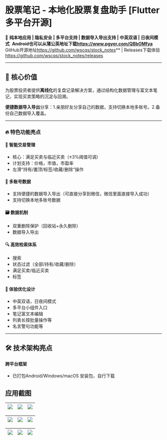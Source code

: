 # 股票笔记 - 本地化股票复盘助手 \[Flutter多平台开源]

📱 ​**​纯本地应用 | 隐私安全 | 多平台支持 | 数据导入导出支持 | 中英双语 | 日夜间模式​**
​
**Android也可以从蒲公英地址下载<https://www.pgyer.com/QBbOMfya>
​**​GitHub开源地址<https://github.com/wscqs/stock_notes> ​**​ | Releases下载体验<https://github.com/wscqs/stock_notes/releases>

***

## 🌟 核心价值

为股票投资者提供​**​离线化​**​的复盘记录解决方案，通过结构化数据管理与富文本笔记，实现买卖策略的沉淀与回溯。

​**​便捷数据导入导出​**​分享：1.亲朋好友分享自己的数据，支持切换本地多账号。2.备份自己数据导入覆盖。

***

### 🔥 特色功能亮点

#### 📝 智能交易管理

*   核心：满足买卖与临近买卖（±3%阈值可调）
*   计划支持：价格，市值，市盈率
*   左滑“持有/置顶/标签/收藏/删除“操作

#### 📝 多账号数据

*   支持便捷的数据导入导出（可直接分享到微信，微信里面直接导入成功）
*   支持切换本地多账号数据

#### 🗃️ 数据机制

*   双重删除保护（回收站+永久删除）
*   数据导入导出

#### 🔍 高效检索体系

*   搜索
*   状态过滤（全部/持有/收藏/删除）
*   满足买卖/临近买卖
*   标签

#### 🎨 体验优化设计

*   中英双语，日夜间模式
*   多平台小组件入口
*   笔记富文本编辑
*   列表长按批量操作等
*   名言警句功能等

***

## 🛠️ 技术架构亮点

#### 跨平台框架

*   已打包Android/Windows/macOS 安装包，自行下载

## 应用截图

| ![](https://cdn4.winhlb.com/2025/06/11/68493dd15382e.png) | ![](https://cdn4.winhlb.com/2025/06/11/68493dd16b732.png) | ![](https://cdn4.winhlb.com/2025/06/11/68493dd376d5a.png) |
| :--: | :--: | :--: |

| ![](https://cdn4.winhlb.com/2025/06/11/68493e2f3390d.png) | ![](https://cdn4.winhlb.com/2025/06/11/68493e449ce24.png) | ![](https://cdn4.winhlb.com/2025/06/11/68493e449e5d7.png) |
| :--: | :--: | :--: |

| ![](https://cdn4.winhlb.com/2025/06/11/68493e31dce0a.png) | ![](https://cdn4.winhlb.com/2025/06/11/68493efd312f4.png) | ![](https://cdn4.winhlb.com/2025/06/11/68493efd4a3b2.png) |
| :--: | :--: | :--: |
